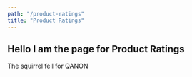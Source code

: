 ```yaml
---
path: "/product-ratings"
title: "Product Ratings"
---
```

## Hello I am the page for Product Ratings

The squirrel fell for QANON
